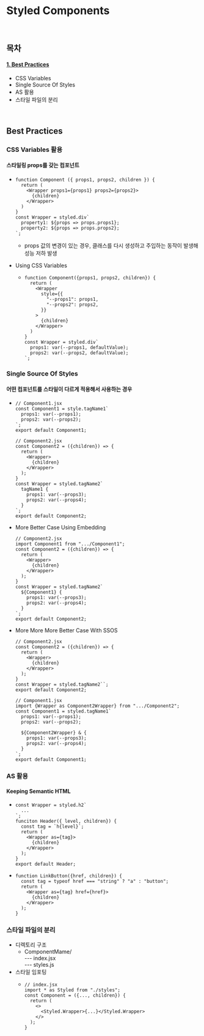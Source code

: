 # Styled Components

<br>

## 목차

#### [1. Best Practices](#Best-Practices)

- CSS Variables
- Single Source Of Styles
- AS 활용
- 스타일 파일의 분리

<br>

## Best Practices

### CSS Variables 활용

#### 스타일링 props를 갖는 컴포넌트

- ```
  function Component ({ props1, props2, children }) {
    return (
      <Wrapper props1={props1} props2={props2}>
        {children}
      </Wrapper>
    )
  }
  const Wrapper = styled.div`
    property1: ${props => props.props1};
    property2: ${props => props.props2};
  `;
  ```

  - props 값의 변경이 있는 경우, 클래스를 다시 생성하고 주입하는 동작이 발생해 성능 저하 발생

- Using CSS Variables
  - ```
    function Component({props1, props2, children}) {
      return (
        <Wrapper
          style={{
            "--props1": props1,
            "--props2": props2,
          }}
        >
          {children}
        </Wrapper>
      )
    }
    const Wrapper = styled.div`
      props1: var(--props1, defaultValue);
      props2: var(--props2, defaultValue);
    `;
    ```

### Single Source Of Styles

#### 어떤 컴포넌트를 스타일이 다르게 적용해서 사용하는 경우

- ```
  // Component1.jsx
  const Component1 = style.tagName1`
    props1: var(--props1);
    props2: var(--props2);
  `;
  export default Component1;

  // Component2.jsx
  const Component2 = ({children}) => {
    return (
      <Wrapper>
        {children}
      </Wrapper>
    );
  }
  const Wrapper = styled.tagName2`
    tagName1 {
      props1: var(--props3);
      props2: var(--props4);
    }
  `;
  export default Component2;
  ```

- More Better Case Using Embedding

  ```
  // Component2.jsx
  import Component1 from ".../Component1";
  const Component2 = ({children}) => {
    return (
      <Wrapper>
        {children}
      </Wrapper>
    );
  }
  const Wrapper = styled.tagName2`
    ${Component1} {
      props1: var(--props3);
      props2: var(--props4);
    }
  `;
  export default Component2;
  ```

- More More More Better Case With SSOS

  ```
  // Component2.jsx
  const Component2 = ({children}) => {
    return (
      <Wrapper>
        {children}
      </Wrapper>
    );
  }
  const Wrapper = styled.tagName2``;
  export default Component2;

  // Component1.jsx
  import {Wrapper as Component2Wrapper} from ".../Component2";
  const Component1 = styled.tagName1`
    props1: var(--props1);
    props2: var(--props2);

    ${Component2Wrapper} & {
      props1: var(--props3);
      props2: var(--props4);
    }
  `;
  export default Component1;
  ```

### AS 활용

#### Keeping Semantic HTML

- ```
  const Wrapper = styled.h2`
    ...
  `;
  funciton Header({ level, children}) {
    const tag = `h{level}`;
    return (
      <Wrapper as={tag}>
        {children}
      </Wrapper>
    );
  }
  export default Header;
  ```
- ```
  function LinkButton({href, children}) {
    const tag = typeof href === "string" ? "a" : "button";
    return (
      <Wrapper as={tag} href={href}>
        {children}
      </Wrapper>
    );
  }
  ```

### 스타일 파일의 분리

- 디렉토리 구조
  - ComponentMame/  
    \--- index.jsx  
    \--- styles.js
- 스타일 임포팅
  - ```
    // index.jsx
    import * as Styled from "./styles";
    const Component = ({..., children}) {
      return (
        <>
          <Styled.Wrapper>{...}</Styled.Wrapper>
        </>
      );
    }
    ```

<br>
